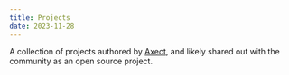 ```yaml
---
title: Projects
date: 2023-11-28
---
```


A collection of projects authored by [Axect](https://github.com/Axect), and likely shared out with the community as an open source project.
